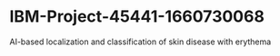 # IBM-Project-45441-1660730068
AI-based localization and classification of skin disease with erythema
